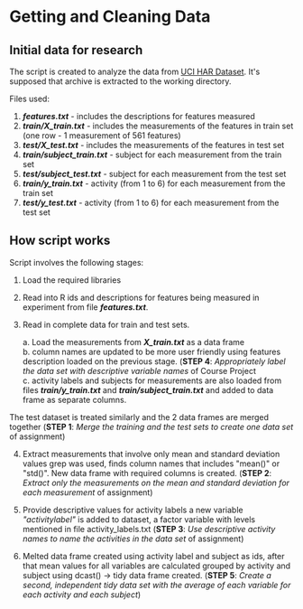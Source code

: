 # Getting and Cleaning Data


## Initial data for research
The script is created to analyze the data from [UCI HAR Dataset](https://d396qusza40orc.cloudfront.net/getdata%2Fprojectfiles%2FUCI%20HAR%20Dataset.zip). 
It's supposed that archive is extracted to the working directory.

Files used:
  1. ***features.txt*** - includes the descriptions for features measured
  2. ***train/X_train.txt*** - includes the measurements of the features in train set (one row - 1 measurement of 561 features)
  3. ***test/X_test.txt*** - includes the measurements of the features in test set
  4. ***train/subject_train.txt*** - subject for each measurement from the train set
  5. ***test/subject_test.txt*** - subject for each measurement from the test set
  6. ***train/y_train.txt*** - activity (from 1 to 6) for each measurement from the train set
  7. ***test/y_test.txt*** - activity (from 1 to 6) for each measurement from the test set
  
  ## How script works
Script involves the following stages:

1. Load the required libraries 

2. Read into R ids and descriptions for features being measured in experiment from file ***features.txt***.

3. Read in complete data for train and test sets. 

    a. Load the measurements from ***X_train.txt*** as a data frame  
    b. column names are updated to be more user friendly using features description loaded on the previous stage. 
    (**STEP 4**: *Appropriately label the data set with descriptive variable names* of Course Project  
    c. activity labels and subjects for measurements are also loaded from files ***train/y_train.txt*** and ***train/subject_train.txt*** and added to data frame as separate columns.
  
  The test dataset is treated similarly and the 2 data frames are merged together (**STEP 1**: *Merge the training and the test sets to create one data set* of assignment)

4. Extract measurements that involve only mean and standard deviation values grep was used, finds column names that includes "mean()" or "std()". New data frame with required columns is created. (**STEP 2**: *Extract only the measurements on the mean and standard deviation for each measurement* of assignment)

5. Provide descriptive values for activity labels a new variable *"activitylabel"* is added to dataset, a factor variable with levels mentioned in file activity_labels.txt (**STEP 3**: *Use descriptive activity names to name the activities in the data set* of assignment)

6. Melted data frame created using activity label and subject as ids, after that mean values for all variables are calculated grouped by activity and subject using dcast() 
-> tidy data frame created. (**STEP 5**: *Create a second, independent tidy data set with the average of each variable for each activity and each subject*)
